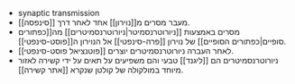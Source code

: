 - synaptic transmission
- מעבר מסרים מ[[נוירון]] אחד לאחר דרך [[סינפסה]].
- מסרים באמצעות [[ניורוטרנסמיטר|ניורוטרנסמיטרים]] מה[[כפתורים סופיים|כפתורים הסופיים]] של נוירון [[פרה-סינפטי]] אל הנוירון ה[[פוסט-סינפטי]].
- לאחר העברה ניורוטרנסמיטרים יוצרים [[פוטנציאל פוסט-סינפטי]].
- ניורוטרנסמיטרים הם [[ליגנד]] טבעי והם משפיעים על תאים על ידי קשירה לאזור מיוחד במולקולה של קולטן שנקרא [[אתר קשירה]]. 